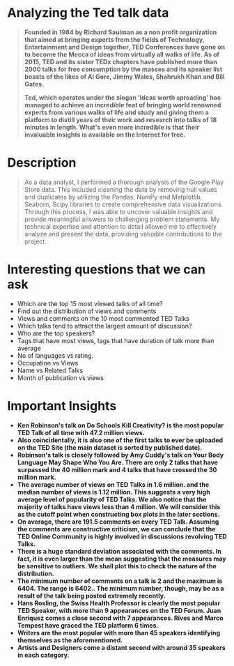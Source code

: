 # ****Analyzing the Ted talk data****

> **Founded in 1984 by Richard Saulman as a non profit organization that aimed at bringing experts from the fields of Technology, Entertainment and Design together, TED Conferences have gone on to become the Mecca of ideas from virtually all walks of life. As of 2015, TED and its sister TEDx chapters have published more than 2000 talks for free consumption by the masses and its speaker list boasts of the likes of Al Gore, Jimmy Wales, Shahrukh Khan and Bill Gates.**
> 
> 
> **Ted, which operates under the slogan 'Ideas worth spreading' has managed to achieve an incredible feat of bringing world renowned experts from various walks of life and study and giving them a platform to distill years of their work and research into talks of 18 minutes in length. What's even more incredible is that their invaluable insights is available on the Internet for free.**


# Description

> As a data analyst, I performed a thorough analysis of the Google Play Store data. This included cleaning the data by removing null values and duplicates by utilizing the Pandas, NumPy and Matplotlib, Seaborn, Scipy libraries to create comprehensive data visualizations. Through this process, I was able to uncover valuable insights and provide meaningful answers to challenging problem statements. My technical expertise and attention to detail allowed me to effectively analyze and present the data, providing valuable contributions to the project.


# **Interesting questions that we can ask**

- Which are the top 15 most viewed talks of all time?
- Find out the distribution of views and comments
- Views and comments on the 10 most commented TED Talks
- Which talks tend to attract the largest amount of discussion?
- Who are the top speakers?
- Tags that have most views, tags that have duration of talk more than average
- No of languages vs rating.
- Occupation vs Views
- Name vs Related Talks
- Month of publication vs views


# Important Insights

- **Ken Robinson's talk on Do Schools Kill Creativity? is the most popular TED Talk of all time with 47.2 million views.**
- **Also coincidentally, it is also one of the first talks to ever be uploaded on the TED Site (the main dataset is sorted by published date).**
- **Robinson's talk is closely followed by Amy Cuddy's talk on Your Body Language May Shape Who You Are. There are only 2 talks that have surpassed the 40 million mark and 4 talks that have crossed the 30 million mark.**
- **The average number of views on TED Talks in 1.6 million. and the median number of views is 1.12 million. This suggests a very high average level of popularity of TED Talks. We also notice that the majority of talks have views less than 4 million. We will consider this as the cutoff point when constructing box plots in the later sections.**
- **On average, there are 191.5 comments on every TED Talk. Assuming the comments are constructive criticism, we can conclude that the TED Online Community is highly involved in discussions revolving TED Talks.**
- **There is a huge standard deviation associated with the comments. In fact, it is even larger than the mean suggesting that the measures may be sensitive to outliers. We shall plot this to check the nature of the distribution.**
- **The minimum number of comments on a talk is 2 and the maximum is 6404. The range is 6402.. The minimum number, though, may be as a result of the talk being posted extremely recently.**
- **Hans Rosling, the Swiss Health Professor is clearly the most popular TED Speaker, with more than 9 appearances on the TED Forum. Juan Enriquez comes a close second with 7 appearances. Rives and Marco Tempest have graced the TED platform 6 times.**
- **Writers are the most popular with more than 45 speakers identifying themselves as the aforementioned.**
- **Artists and Designers come a distant second with around 35 speakers in each category.**
